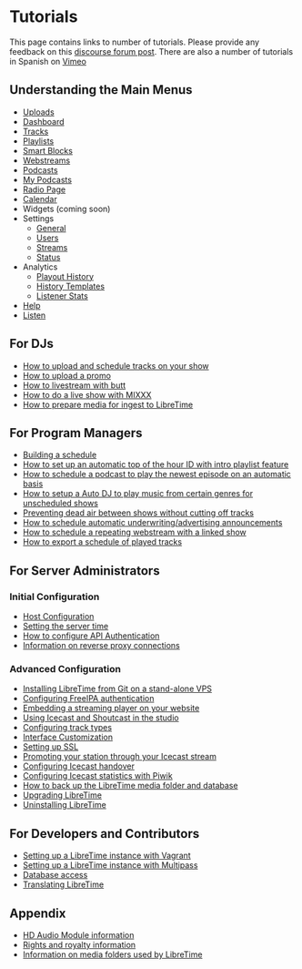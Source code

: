 # Tutorials

This page contains links to number of tutorials.
Please provide any feedback on this [discourse forum post](https://discourse.libretime.org/t/new-tutorials-available-on-libretime-wiki/270/2).
There are also a number of tutorials in Spanish on [Vimeo](https://vimeo.com/user90812787)

## Understanding the Main Menus
* [Uploads](upload)
* [Dashboard](dashboard)
* [Tracks](tracks)
* [Playlists](playlists)
* [Smart Blocks](smartblocks)
* [Webstreams](webstreams)
* [Podcasts](podcasts)
* [My Podcasts](my-podcasts)
* [Radio Page](radio-page)
* [Calendar](calendar)
* Widgets (coming soon)
* Settings
  * [General](general-settings)
  * [Users](users)
  * [Streams](stream-settings)
  * [Status](status)
* Analytics
  * [Playout History](history)
  * [History Templates](history-templates)
  * [Listener Stats](listener-stats)
* [Help](help)
* [Listen](listen)

## For DJs
* [How to upload and schedule tracks on your show](upload-tracks)
* [How to upload a promo](upload-promo)
* [How to livestream with butt](livestream)
* [How to do a live show with MIXXX](live-shows-with-mixxx)
* [How to prepare media for ingest to LibreTime](preparing-media)

## For Program Managers
* [Building a schedule](build-schedule)
* [How to set up an automatic top of the hour ID with intro playlist feature](intro-playlist)
* [How to schedule a podcast to play the newest episode on an automatic basis](podcast)
* [How to setup a Auto DJ to play music from certain genres for unscheduled shows](autodj)
* [Preventing dead air between shows without cutting off tracks](outro-playlist)
* [How to schedule automatic underwriting/advertising announcements](https://www.youtube.com/watch?v=F7rMut7Trb4)
* [How to schedule a repeating webstream with a linked show](https://www.youtube.com/watch?v=Ha3X6aYdY04)
* [How to export a schedule of played tracks](exporting-the-schedule)

## For Server Administrators

### Initial Configuration
* [Host Configuration](host-configuration)
* [Setting the server time](setting-the-server-time)
* [How to configure API Authentication](api)
* [Information on reverse proxy connections](reverse-proxy)

### Advanced Configuration
* [Installing LibreTime from Git on a stand-alone VPS](https://www.youtube.com/watch?v=Djo_55LgjXE)
* [Configuring FreeIPA authentication](freeipa)
* [Embedding a streaming player on your website](embed-player)
* [Using Icecast and Shoutcast in the studio](icecast-shoutcast)
* [Configuring track types](track-types)
* [Interface Customization](interface-customization)
* [Setting up SSL](ssl-config)
* [Promoting your station through your Icecast stream](promoting-your-station)
* [Configuring Icecast handover](icecast-handover)
* [Configuring Icecast statistics with Piwik](piwik)
* [How to back up the LibreTime media folder and database](backing-up-the-server)
* [Upgrading LibreTime](upgrading)
* [Uninstalling LibreTime](uninstall)

## For Developers and Contributors
* [Setting up a LibreTime instance with Vagrant](vagrant)
* [Setting up a LibreTime instance with Multipass](multipass)
* [Database access](database)
* [Translating LibreTime](interface-localization)

## Appendix
* [HD Audio Module information](hd-audio-modules)
* [Rights and royalty information](rights-royalties)
* [Information on media folders used by LibreTime](folders)
